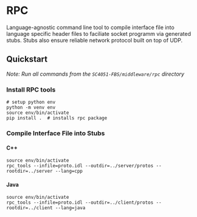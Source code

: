 # RPC 

Language-agnostic command line tool to compile interface file into language specific header files to faciliate socket programm via generated stubs. Stubs also ensure reliable network protocol built on top of UDP.

## Quickstart

_Note: Run all commands from the `SC4051-FBS/middleware/rpc` directory_

### Install RPC tools
```
# setup python env
python -m venv env
source env/bin/activate
pip install .  # installs rpc package
```

### Compile Interface File into Stubs

#### C++

```
source env/bin/activate
rpc_tools --infile=proto.idl --outdir=../server/protos --rootdir=../server --lang=cpp
```

#### Java

```
source env/bin/activate
rpc_tools --infile=proto.idl --outdir=../client/protos --rootdir=../client --lang=java
```
